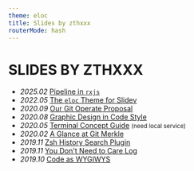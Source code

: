 ```yaml
---
theme: eloc
title: Slides by zthxxx
routerMode: hash
---
```


# SLIDES BY ZTHXXX

<div class="scroll">

<!-- `[title](/...)` with non-existent link only render as `<link>` by slidev which not show in slide -->
- *2025.02* <a href="/present/pipeline-in-rxjs" target="_blank">Pipeline in `rxjs`</a>
- *2022.05* [The `eloc` Theme for Slidev](https://eloc-slidev.vercel.app/)
- *2020.09* <a href="/present/git-operate-proposal" target="_blank">Our Git Operate Proposal</a>
- *2020.08* <a href="/present/code-design-and-roast" target="_blank">Graphic Design in Code Style</a>
- *2020.05* <a href="/present/terminal-glance" target="_blank">Terminal Concept Guide</a> <small>(need local service)</small>
- *2020.02* <a href="/present/git-merkle-glance" target="_blank">A Glance at Git Merkle</a>
- *2019.11* [Zsh History Search Plugin](https://zsh-history-enquirer.zthxxx.me)
- *2019.11* [You Don't Need to Care Log](https://dont-care-log.zthxxx.me)
- *2019.10* <a href="/present/code-as-wygiwys" target="_blank">Code as WYGIWYS</a>
<!-- - *2020.06* [Live in Terminal](/present/live-in-terminal/) <small>(need local service)</small> -->

</div>

<style>
  .slidev-layout {
    .scroll {
      @apply overflow-y-scroll max-h-[600px];
    }

    h1 {
      @apply mb-8 text-8xl;
    }

    em {
      @apply inline-block mr-2 text-[#bbb];

      letter-spacing: -0.06em;
      font-size: 0.9em;
      font-style: normal;
      font-family: var(--code-font-family);
    }

    small {
      color: #777;
      font-size: 0.5em;
    }
  }
</style>
